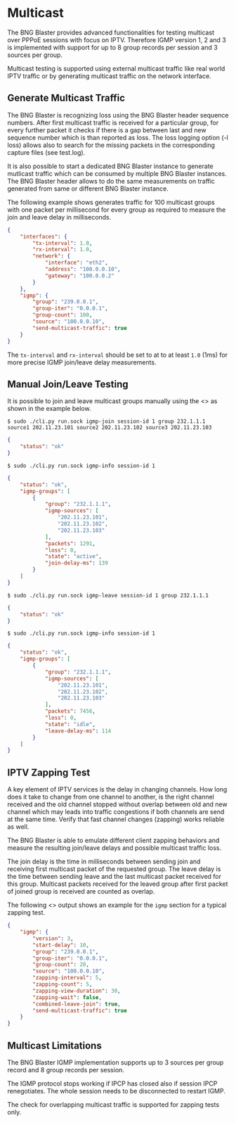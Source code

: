 # Multicast

The BNG Blaster provides advanced functionalities for testing multicast 
over PPPoE sessions with focus on IPTV. Therefore IGMP version 1, 2 and 3
is implemented with support for up to 8 group records per session and 3 
sources per group. 

Multicast testing is supported using external multicast traffic like real 
world IPTV traffic or by generating multicast traffic on the network interface. 

## Generate Multicast Traffic

The BNG Blaster is recognizing loss using the BNG Blaster header sequence numbers. 
After first multicast traffic is received for a particular group, for every further 
packet it checks if there is a gap between last and new sequence number which is than 
reported as loss. The loss logging option (-l loss) allows also to search for the missing 
packets in the corresponding capture files (see test.log). 

It is also possible to start a dedicated BNG Blaster instance to generate mutlicast 
traffic which can be consumed by multiple BNG Blaster instances. The BNG Blaster 
header allows to do the same measurements on traffic generated from same or different 
BNG Blaster instance. 

The following example shows generates traffic for 100 multicast groups 
with one packet per millisecond for every group as required to measure the join and leave
delay in milliseconds. 
```json
{
    "interfaces": {
        "tx-interval": 1.0,
        "rx-interval": 1.0,
        "network": {
            "interface": "eth2",
            "address": "100.0.0.10",
            "gateway": "100.0.0.2"
        }
    },
    "igmp": {
        "group": "239.0.0.1",
        "group-iter": "0.0.0.1",
        "group-count": 100,
        "source": "100.0.0.10",
        "send-multicast-traffic": true
    }
}
```

The `tx-interval` and `rx-interval` should be set to at to at least `1.0` (1ms) for more
precise IGMP join/leave delay measurements. 

## Manual Join/Leave Testing

It is possible to join and leave multicast groups manually using the <<Control Socket>> as 
shown in the example below.

`$ sudo ./cli.py run.sock igmp-join session-id 1 group 232.1.1.1 source1 202.11.23.101 source2 202.11.23.102 source3 202.11.23.103`
```json
{
    "status": "ok"
}
```

`$ sudo ./cli.py run.sock igmp-info session-id 1`
```json
{
    "status": "ok",
    "igmp-groups": [
        {
            "group": "232.1.1.1",
            "igmp-sources": [
                "202.11.23.101",
                "202.11.23.102",
                "202.11.23.103"
            ],
            "packets": 1291,
            "loss": 0,
            "state": "active",
            "join-delay-ms": 139
        }
    ]
}
```

`$ sudo ./cli.py run.sock igmp-leave session-id 1 group 232.1.1.1 `
```json
{
    "status": "ok"
}
```

`$ sudo ./cli.py run.sock igmp-info session-id 1`
```json
{
    "status": "ok",
    "igmp-groups": [
        {
            "group": "232.1.1.1",
            "igmp-sources": [
                "202.11.23.101",
                "202.11.23.102",
                "202.11.23.103"
            ],
            "packets": 7456,
            "loss": 0,
            "state": "idle",
            "leave-delay-ms": 114
        }
    ]
}
```

## IPTV Zapping Test

A key element of IPTV services is the delay in changing channels. 
How long does it take to change from one channel to another, is 
the right channel received and the old channel stopped without overlap 
between old and new channel which may leads into traffic congestions if 
both channels are send at the same time. Verify that fast channel changes
(zapping) works reliable as well. 

The BNG Blaster is able to emulate different client zapping behaviors and 
measure the resulting join/leave delays and possible multicast traffic loss. 

The join delay is the time in milliseconds between sending join and receiving
first multicast packet of the requested group. The leave delay is the time between
sending leave and the last multicast packet received for this group. Multicast packets
received for the leaved group after first packet of joined group is received are counted 
as overlap. 

The following <<Configuration>> output shows an example for the `igmp` section 
for a typical zapping test.

```json
{
    "igmp": {
        "version": 3,
        "start-delay": 10,
        "group": "239.0.0.1",
        "group-iter": "0.0.0.1",
        "group-count": 20,
        "source": "100.0.0.10",
        "zapping-interval": 5,
        "zapping-count": 5,
        "zapping-view-duration": 30,
        "zapping-wait": false,
        "combined-leave-join": true,
        "send-multicast-traffic": true
    }
}
```

## Multicast Limitations

The BNG Blaster IGMP implementation supports up to 3 sources per group record
and 8 group records per session. 

The IGMP protocol stops working if IPCP has closed also if session IPCP renegotiates. 
The whole session needs to be disconnected to restart IGMP. 

The check for overlapping multicast traffic is supported for zapping tests only.
